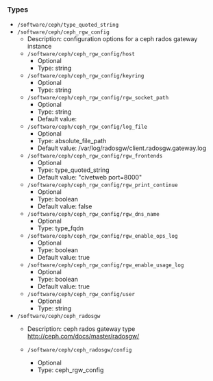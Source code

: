 
### Types

 - `/software/ceph/type_quoted_string`
 - `/software/ceph/ceph_rgw_config`
    - Description:  configuration options for a ceph rados gateway instance
    - `/software/ceph/ceph_rgw_config/host`
        - Optional
        - Type: string
    - `/software/ceph/ceph_rgw_config/keyring`
        - Optional
        - Type: string
    - `/software/ceph/ceph_rgw_config/rgw_socket_path`
        - Optional
        - Type: string
        - Default value:
    - `/software/ceph/ceph_rgw_config/log_file`
        - Optional
        - Type: absolute_file_path
        - Default value: /var/log/radosgw/client.radosgw.gateway.log
    - `/software/ceph/ceph_rgw_config/rgw_frontends`
        - Optional
        - Type: type_quoted_string
        - Default value: "civetweb port=8000"
    - `/software/ceph/ceph_rgw_config/rgw_print_continue`
        - Optional
        - Type: boolean
        - Default value: false
    - `/software/ceph/ceph_rgw_config/rgw_dns_name`
        - Optional
        - Type: type_fqdn
    - `/software/ceph/ceph_rgw_config/rgw_enable_ops_log`
        - Optional
        - Type: boolean
        - Default value: true
    - `/software/ceph/ceph_rgw_config/rgw_enable_usage_log`
        - Optional
        - Type: boolean
        - Default value: true
    - `/software/ceph/ceph_rgw_config/user`
        - Optional
        - Type: string
 - `/software/ceph/ceph_radosgw`
    - Description:  ceph rados gateway type
http://ceph.com/docs/master/radosgw/

    - `/software/ceph/ceph_radosgw/config`
        - Optional
        - Type: ceph_rgw_config
